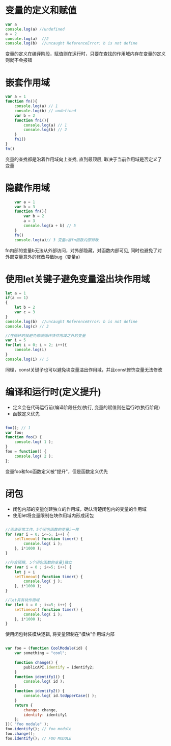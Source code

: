 # 变量的定义和赋值
```javascript
var a
console.log(a) //undefined
a = 2
console.log(a)  //2
console.log(b)  //uncaught ReferenceError: b is not define
```
变量的定义在编译阶段，赋值则在运行时，只要在查找的作用域内存在变量的定义则就不会报错

# 嵌套作用域
```javascript
var a = 1
function fn(){
	console.log(a) // 1
	console.log(b) // undefined
	var b = 2
	function fn1(){
		console.log(a) // 1
		console.log(b) // 2
	}
	fn1()
}
fn()
```
变量的查找都是沿着作用域向上查找, 直到最顶层, 取决于当前作用域是否定义了变量

# 隐藏作用域
```javascript
    var a = 1
    var b = 3
    function fn(){
        var b = 2
        a = 3
        console.log(a + b) // 5
    }
    fn()
    console.log(a)// 3 变量a被fn函数内部修改
```
fn内部的变量b无法从外部访问，对外部隐藏，对函数内部可见, 同时也避免了对外部变量意外的修改导致bug（变量a）

# 使用let关键子避免变量溢出块作用域
```javascript
let a = 1
if(a == 1)
{
	let b = 2
	var c = 3
}
console.log(b)  //uncaught ReferenceError: b is not define
console.log(c) // 3

//在循环时候避免修改循环块作用域之外的变量
var i = 5
for(let i = 0; i < 2; i++){
    console.log(i)
}
console.log(i) // 5

```
同理，const关键子也可以避免块变量溢出作用域，并且const修饰变量无法修改

# 编译和运行时(定义提升)
* 定义会在代码运行前(编译阶段任务)执行, 变量的赋值则在运行时(执行阶段) 
* 函数定义优先

```javascript

foo(); // 1
var foo;
function foo() {
	console.log( 1 );
}
foo = function() {
	console.log( 2 );
};

```
变量foo和foo函数定义被"提升"，但是函数定义优先

# 闭包
* 闭包内部的变量创建独立的作用域，确认清楚闭包内的变量的作用域
* 使用let将变量限制在块作用域内形成闭包
```javascript

//无法正常工作，5个闭包函数的变量i一样
for (var i = 0; i<=5; i++) {
	setTimeout( function timer() {
		console.log( i );
	}, i*1000 );
}

//符合预期, 5个闭包函数的变量j独立
for (var i = 0 ; i<=5; i++) {
    let j = i
	setTimeout( function timer() {
		console.log( j );
	}, i*1000 );
}

//let具有块作用域
for (let i = 0 ; i<=5; i++) {
	setTimeout( function timer() {
		console.log( i );
	}, i*1000 );
}
```

使用闭包封装模块逻辑, 将变量限制在"模块"作用域内部
```javascript

var foo = (function CoolModule(id) {
	var something = "cool";
	
	function change() {
		publicAPI.identify = identify2;
	}
	function identify1() {
		console.log( id );
	}
	function identify2() {
		console.log( id.toUpperCase() );
	}
	return {
		change: change,
		identify: identify1
	};
})( "foo module" );
foo.identify(); // foo module
foo.change();
foo.identify(); // FOO MODULE

```
